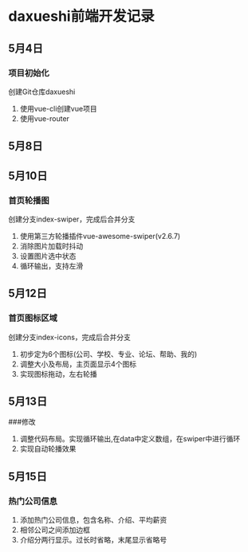 # daxueshi前端开发记录

## 5月4日
### 项目初始化
创建Git仓库daxueshi

1. 使用vue-cli创建vue项目
2. 使用vue-router

## 5月8日


## 5月10日
### 首页轮播图
创建分支index-swiper，完成后合并分支
1. 使用第三方轮播插件vue-awesome-swiper(v2.6.7)
2. 消除图片加载时抖动
3. 设置图片选中状态
4. 循环输出，支持左滑


## 5月12日
### 首页图标区域
创建分支index-icons，完成后合并分支
1. 初步定为6个图标(公司、学校、专业、论坛、帮助、我的)
2. 调整大小及布局，主页面显示4个图标
3. 实现图标拖动，左右轮播

## 5月13日
###修改
1. 调整代码布局。实现循环输出,在data中定义数组，在swiper中进行循环
2. 实现自动轮播效果

## 5月15日
### 热门公司信息
1. 添加热门公司信息，包含名称、介绍、平均薪资
2. 相邻公司之间添加边框
3. 介绍分两行显示。过长时省略，末尾显示省略号
